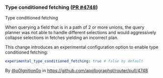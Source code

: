 ### Type conditioned fetching ([PR #4748](https://github.com/apollographql/router/pull/4748))

Type conditioned fetching

When querying a field that is in a path of 2 or more unions, the query planner was not able to handle different selections and would aggressively collapse selections in fetches yielding an incorrect plan.

This change introduces an experimental configuration option to enable type conditioned fetching:

```yaml
experimental_type_conditioned_fetching: true # false by default
```

By [@o0Ignition0o](https://github.com/o0Ignition0o) in https://github.com/apollographql/router/pull/4748